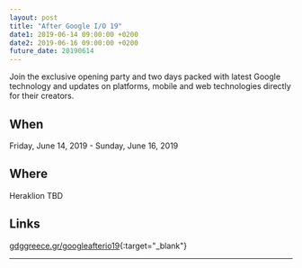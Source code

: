 ```yaml
---
layout: post
title: "After Google I/O 19"
date1: 2019-06-14 09:00:00 +0200
date2: 2019-06-16 09:00:00 +0200
future_date: 20190614
---
```


Join the exclusive opening party and two days packed with latest Google technology and updates on platforms, mobile and web technologies directly for their creators.

## When
Friday, June 14, 2019 - Sunday, June 16, 2019

## Where
Heraklion TBD

## Links
[gdggreece.gr/googleafterio19](https://gdggreece.gr/googleafterio19/){:target="_blank"}

---
